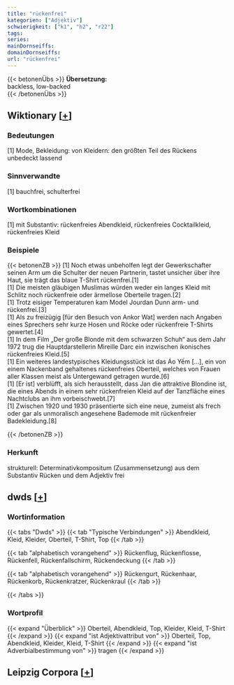 ```yaml
---
title: "rückenfrei"
kategorien: ["Adjektiv"]
schwierigkeit: ["k1", "h2", "r22"]
tags:
series:
mainDornseiffs:
domainDornseiffs:
url: "rückenfrei"
---
```


{{< betonenÜbs >}}
**Übersetzung:**  
backless, low-backed  
{{< /betonenÜbs >}}

## Wiktionary [[+](https://de.wiktionary.org/wiki/rückenfrei)]

### Bedeutungen
[1] Mode, Bekleidung: von Kleidern: den größten Teil des Rückens unbedeckt lassend  

### Sinnverwandte
[1] bauchfrei, schulterfrei  

### Wortkombinationen
[1] mit Substantiv: rückenfreies Abendkleid, rückenfreies Cocktailkleid, rückenfreies Kleid  

### Beispiele
{{< betonenZB >}}
[1] Noch etwas unbeholfen legt der Gewerkschafter seinen Arm um die Schulter der neuen Partnerin, tastet unsicher über ihre Haut, sie trägt das blaue T-Shirt rückenfrei.[1]  
[1] Die meisten gläubigen Muslimas würden weder ein langes Kleid mit Schlitz noch rückenfreie oder ärmellose Oberteile tragen.[2]  
[1] Trotz eisiger Temperaturen kam Model Jourdan Dunn arm- und rückenfrei.[3]  
[1] Als zu freizügig [für den Besuch von Ankor Wat] werden nach Angaben eines Sprechers sehr kurze Hosen und Röcke oder rückenfreie T-Shirts gewertet.[4]  
[1] In dem Film „Der große Blonde mit dem schwarzen Schuh“ aus dem Jahr 1972 trug die Hauptdarstellerin Mireille Darc ein inzwischen ikonisches rückenfreies Kleid.[5]  
[1] Ein weiteres landestypisches Kleidungsstück ist das Áo Yếm […], ein von einem Nackenband gehaltenes rückenfreies Oberteil, welches von Frauen aller Klassen meist als Untergewand getragen wurde.[6]  
[1] [Er ist] verblüfft, als sich herausstellt, dass Jan die attraktive Blondine ist, die eines Abends in einem sehr rückenfreien Kleid auf der Tanzfläche eines Nachtclubs an ihm vorbeischwebt.[7]  
[1] Zwischen 1920 und 1930 präsentierte sich eine neue, zumeist als frech oder gar als unmoralisch angesehene Bademode mit rückenfreier Badekleidung.[8]  

{{< /betonenZB >}}
### Herkunft
strukturell: Determinativkompositum (Zusammensetzung) aus dem Substantiv Rücken und dem Adjektiv frei  



## dwds [[+](https://www.dwds.de/wb/rückenfrei)]

### Wortinformation
{{< tabs "Dwds" >}}
{{< tab "Typische Verbindungen" >}}
Abendkleid, Kleid, Kleider, Oberteil, T-Shirt, Top
{{< /tab >}}

{{< tab "alphabetisch vorangehend" >}}
Rückenflug, Rückenflosse, Rückenfell, Rückenfallschirm, Rückendeckung
{{< /tab >}}

{{< tab "alphabetisch vorangehend" >}}
Rückengurt, Rückenhaar, Rückenkorb, Rückenkratzer, Rückenkraul
{{< /tab >}}

{{< /tabs >}}

### Wortprofil
{{< expand "Überblick" >}} Oberteil, Abendkleid, Top, Kleider, Kleid, T-Shirt {{< /expand >}}
{{< expand "ist Adjektivattribut von" >}} Oberteil, Top, Abendkleid, Kleider, Kleid, T-Shirt {{< /expand >}}
{{< expand "ist Adverbialbestimmung von" >}} tragen {{< /expand >}}

## Leipzig Corpora [[+](https://corpora.uni-leipzig.de/en/res?word=rückenfrei&corpusId=deu_newscrawl-public_2018)]

